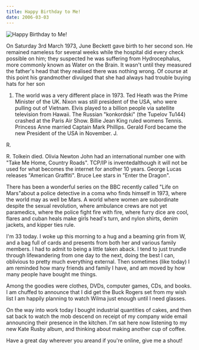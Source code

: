 ```yaml
---
title: Happy Birthday to Me!
date: 2006-03-03
---
```


![Happy Birthday to Me!](https://source.unsplash.com/l7dbl-sUg3k/1600x900)

On Saturday 3rd March 1973, June Beckett gave birth to her second son. He remained nameless for several weeks while the hospital did every check possible on him; they suspected he was suffering from Hydrocephalus, more commonly known as Water on the Brain. It wasn't until they measured the father's head that they realised there was nothing wrong. Of course at this point his grandmother divulged that she had always had trouble buying hats for her son

 1. The world was a very different place in 1973. Ted Heath was the Prime     Minister of the UK. Nixon was still president of the USA, who were pulling     out of Vietnam. Elvis played to a billion people via satellite television     from Hawaii. The Russian "konkordski" (the Tupelov Tu144) crashed at the     Paris Air Show. Billie Jean King ruled womens Tennis. Princess Anne married     Captain Mark Phillips. Gerald Ford became the new President of the USA in     November. J.

R.

R. Tolkein died. Olivia Newton John had an international number one with "Take Me Home, Country Roads". TCP/IP is inventedalthough it will not be used for what becomes the internet for another 10 years. George Lucas releases "American Graffiti". Bruce Lee stars in "Enter the Dragon".

There has been a wonderful series on the BBC recently called "Life on Mars"about a police detective in a coma who finds himself in 1973, where the world may as well be Mars. A world where women are subordinate despite the sexual revolution, where ambulance crews are not yet paramedics, where the police fight fire with fire, where furry dice are cool, flares and cuban heals make girls head's turn, and nylon shirts, denim jackets, and kipper ties rule.

I'm 33 today. I woke up this morning to a hug and a beaming grin from W, and a bag full of cards and presents from both her and various family members. I had to admit to being a little taken aback. I tend to just trundle through lifewandering from one day to the next, doing the best I can, oblivious to pretty much everything external. Then sometimes (like today) I am reminded how many friends and family I have, and am moved by how many people have bought me things.

Among the goodies were clothes, DVDs, computer games, CDs, and books. I am chuffed to announce that I did get the Buck Rogers set from my wish list I am happily planning to watch Wilma just enough until I need glasses.

On the way into work today I bought industrial quantities of cakes, and then sat back to watch the mob descend on receipt of my company wide email announcing their presence in the kitchen. I'm sat here now listening to my new Kate Rusby album, and thinking about making another cup of coffee.

Have a great day wherever you areand if you're online, give me a shout!